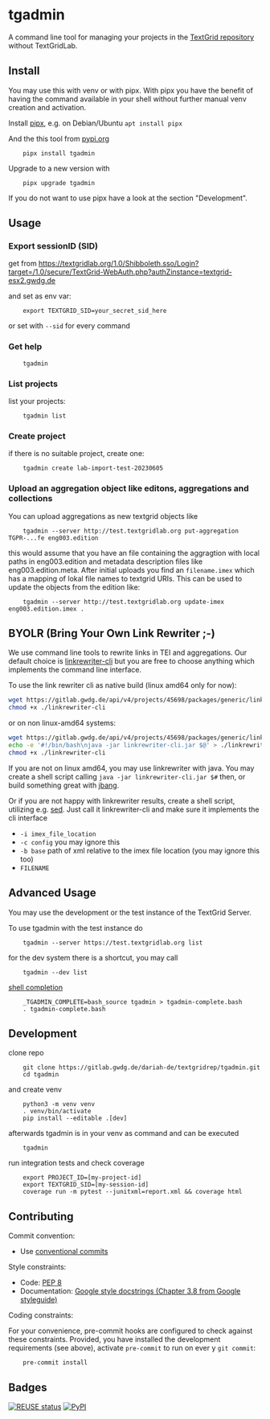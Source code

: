 <!--
SPDX-FileCopyrightText: 2024 Georg-August-Universität Göttingen

SPDX-License-Identifier: CC0-1.0
-->

# tgadmin

A command line tool for managing your projects in the [TextGrid repository](https://textgridrep.org) without TextGridLab.

## Install

You may use this with venv or with pipx. With pipx you have the benefit of having the command available  in your shell without further manual venv creation and activation.

Install [pipx](https://pypa.github.io/pipx/), e.g. on Debian/Ubuntu `apt install pipx`

And the this tool from [pypi.org](https://pypi.org/project/tgadmin/)

        pipx install tgadmin

Upgrade to a new version with

        pipx upgrade tgadmin

If you do not want to use pipx have a look at the section "Development".

## Usage

### Export sessionID (SID)

get from https://textgridlab.org/1.0/Shibboleth.sso/Login?target=/1.0/secure/TextGrid-WebAuth.php?authZinstance=textgrid-esx2.gwdg.de

and set as env var:

        export TEXTGRID_SID=your_secret_sid_here

or set with `--sid` for every command

### Get help

        tgadmin

### List projects

list your projects:

        tgadmin list

### Create project

if there is no suitable project, create one:

        tgadmin create lab-import-test-20230605

### Upload an aggregation object like editons, aggregations and collections

You can upload aggregations as new textgrid objects like

        tgadmin --server http://test.textgridlab.org put-aggregation TGPR-...fe eng003.edition

this would assume that you have an file containing the aggragtion with local paths in
eng003.edition and metadata description files like eng003.edition.meta. After initial uploads
you find an `filename.imex` which has a mapping of lokal file names to textgrid URIs.
This can be used to update the objects from the edition like:

        tgadmin --server http://test.textgridlab.org update-imex eng003.edition.imex .

## BYOLR (Bring Your Own Link Rewriter ;-)

We use command line tools to rewrite links in TEI and aggregations. Our default choice is
[linkrewriter-cli](https://gitlab.gwdg.de/dariah-de/textgridrep/linkrewriter-cli) but you are free to
choose anything which implements the command line interface.

To use the link rewriter cli as native build (linux amd64 only for now):

```bash
wget https://gitlab.gwdg.de/api/v4/projects/45698/packages/generic/linkrewriter/0.1.23/linkrewriter-cli
chmod +x ./linkrewriter-cli
```

or on non linux-amd64 systems:
```bash
wget https://gitlab.gwdg.de/api/v4/projects/45698/packages/generic/linkrewriter/0.1.23/linkrewriter-cli.jar
echo -e '#!/bin/bash\njava -jar linkrewriter-cli.jar $@' > ./linkrewriter-cli
chmod +x ./linkrewriter-cli
```

If you are not on linux amd64, you may use linkrewriter with java. You may create a shell script calling `java -jar linkrewriter-cli.jar $#` then, or build something great with [jbang](https://www.jbang.dev/).

Or if you are not happy with linkrewriter results, create a shell script, utilizing e.g. [sed](https://sed.sourceforge.io/). Just call it linkrewriter-cli and make sure it implements the cli interface

* `-i imex_file_location`
* `-c config` you may ignore this
* `-b base` path of xml relative to the imex file location (you may ignore this too)
* `FILENAME`

## Advanced Usage

You may use the development or the test instance of the TextGrid Server.

To use tgadmin with the test instance do

        tgadmin --server https://test.textgridlab.org list

for the dev system there is a shortcut, you may call

        tgadmin --dev list

[shell completion](https://click.palletsprojects.com/en/8.1.x/shell-completion/)

        _TGADMIN_COMPLETE=bash_source tgadmin > tgadmin-complete.bash
        . tgadmin-complete.bash

## Development

clone repo

        git clone https://gitlab.gwdg.de/dariah-de/textgridrep/tgadmin.git
        cd tgadmin

and create venv

        python3 -m venv venv
        . venv/bin/activate
        pip install --editable .[dev]

afterwards tgadmin is in your venv as command and can be executed

        tgadmin

run integration tests and check coverage

        export PROJECT_ID=[my-project-id]
        export TEXTGRID_SID=[my-session-id]
        coverage run -m pytest --junitxml=report.xml && coverage html

## Contributing

Commit convention:

- Use [conventional commits](https://www.conventionalcommits.org/en/v1.0.0/)

Style constraints:

- Code: [PEP 8](https://www.python.org/dev/peps/pep-0008/)
- Documentation: [Google style docstrings (Chapter 3.8 from Google styleguide)](https://google.github.io/styleguide/pyguide.html#s3.8-comments-and-docstrings)

Coding constraints:

For your convenience, pre-commit hooks are configured to check against these constraints. Provided, you have installed the development requirements (see above), activate `pre-commit` to run on ever
y `git commit`:

        pre-commit install

## Badges

[![REUSE status](https://api.reuse.software/badge/gitlab.gwdg.de/dariah-de/textgridrep/tgadmin)](https://api.reuse.software/info/gitlab.gwdg.de/dariah-de/textgridrep/tgadmin)
[![PyPI](https://img.shields.io/pypi/v/tgadmin)](https://pypi.org/project/tgadmin/)
